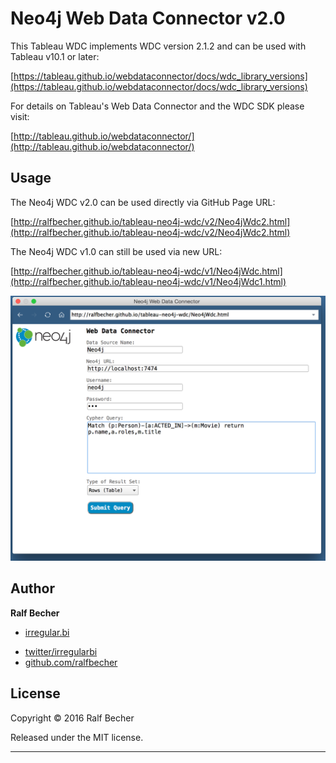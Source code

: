 # Neo4j Web Data Connector v2.0

This Tableau WDC implements WDC version 2.1.2 and can be used with Tableau v10.1 or later:

[https://tableau.github.io/webdataconnector/docs/wdc_library_versions](https://tableau.github.io/webdataconnector/docs/wdc_library_versions)

For details on Tableau's Web Data Connector and the WDC SDK please visit:

[http://tableau.github.io/webdataconnector/](http://tableau.github.io/webdataconnector/)

## Usage

The Neo4j WDC v2.0 can be used directly via GitHub Page URL:

[http://ralfbecher.github.io/tableau-neo4j-wdc/v2/Neo4jWdc2.html](http://ralfbecher.github.io/tableau-neo4j-wdc/v2/Neo4jWdc2.html)

The Neo4j WDC v1.0 can still be used via new URL:

[http://ralfbecher.github.io/tableau-neo4j-wdc/v1/Neo4jWdc.html](http://ralfbecher.github.io/tableau-neo4j-wdc/v1/Neo4jWdc1.html)

![Neo4j WDC](tableau-neo4j-wdc.png)

## Author

**Ralf Becher**

+ [irregular.bi](http://irregular.bi)
* [twitter/irregularbi](http://twitter.com/irregularbi)
* [github.com/ralfbecher](http://github.com/ralfbecher)

## License

Copyright © 2016 Ralf Becher

Released under the MIT license.

***